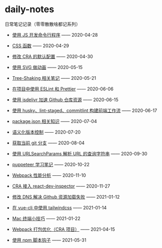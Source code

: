 # daily-notes

日常笔记记录（零零散散啥都记系列）

- [使用 JS 开发命令行程序](https://github.com/maomao1996/daily-notes/issues/1) —— 2020-04-28

- [CSS 函数](https://github.com/maomao1996/daily-notes/issues/2) —— 2020-04-29

- [修改 CRA 的默认配置](https://github.com/maomao1996/daily-notes/issues/3) —— 2020-04-30

- [使用 SVG 做动画](https://github.com/maomao1996/daily-notes/issues/4) —— 2020-05-15

- [Tree-Shaking 相关笔记](https://github.com/maomao1996/daily-notes/issues/5) —— 2020-05-21

- [在项目中使用 ESLint 和 Prettier](https://github.com/maomao1996/daily-notes/issues/6) —— 2020-06-06

- [使用 jsdelivr 加速 Github 仓库资源](https://github.com/maomao1996/daily-notes/issues/7) —— 2020-06-15

- [使用 husky、lint-staged、commitlint 构建前端工作流](https://github.com/maomao1996/daily-notes/issues/8) —— 2020-06-17

- [package.json 相关知识](https://github.com/maomao1996/daily-notes/issues/9) —— 2020-07-04

- [语义化版本控制](https://github.com/maomao1996/daily-notes/issues/10) —— 2020-07-20

- [获取当前 git 分支](https://github.com/maomao1996/daily-notes/issues/11) —— 2020-08-04

- [使用 URLSearchParams 解析 URL 的查询字符串](https://github.com/maomao1996/daily-notes/issues/12) —— 2020-09-30

- [puppeteer 学习笔记](https://github.com/maomao1996/daily-notes/issues/13) —— 2020-10-22

- [Webpack 性能分析](https://github.com/maomao1996/daily-notes/issues/14) —— 2020-11-10

- [CRA 接入 react-dev-inspector](https://github.com/maomao1996/daily-notes/issues/15) —— 2020-11-27

- [修改 DNS 解决 Github 资源加载失败](https://github.com/maomao1996/daily-notes/issues/16) —— 2021-01-12

- [在 vue-cli 中使用 tailwindcss](https://github.com/maomao1996/daily-notes/issues/17) —— 2021-01-14

- [Mac 终端小技巧](https://github.com/maomao1996/daily-notes/issues/18) —— 2021-01-22

- [Webpack 打包优化（CRA 项目）](https://github.com/maomao1996/daily-notes/issues/19) —— 2021-04-15

- [使用 npm 脚本钩子](https://github.com/maomao1996/daily-notes/issues/20) —— 2021-05-31
